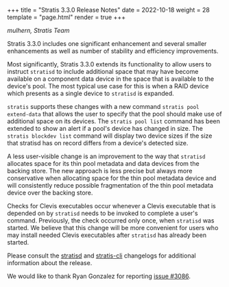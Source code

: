 +++
title = "Stratis 3.3.0 Release Notes"
date = 2022-10-18
weight = 28
template = "page.html"
render = true
+++

*mulhern, Stratis Team*

Stratis 3.3.0 includes one significant enhancement and several smaller
enhancements as well as number of stability and efficiency improvements.

<!-- more -->

Most significantly, Stratis 3.3.0 extends its functionality to allow users to
instruct `stratisd` to include additional space that may have become available
on a component data device in the space that is available to the device's pool.
The most typical use case for this is when a RAID device which presents as a
single device to `stratisd` is expanded.

`stratis` supports these changes with a new command `stratis pool extend-data`
that allows the user to specify that the pool should make use of
additional space on its devices. The `stratis pool list` command has been
extended to show an alert if a pool's device has changed in size. The
`stratis blockdev list` command will display two device sizes if the size
that stratisd has on record differs from a device's detected size.

A less user-visible change is an improvement to the way that `stratisd`
allocates space for its thin pool metadata and data devices from the backing
store. The new approach is less precise but always more conservative when
allocating space for the thin pool metadata device and will consistently reduce
possible fragmentation of the thin pool metadata device over the backing
store.

Checks for Clevis executables occur whenever a Clevis executable that is
depended on by `stratisd` needs to be invoked to complete a user's command.
Previously, the check occurred only once, when `stratisd` was started. We
believe that this change will be more convenient for users who may install
needed Clevis executables after `stratisd` has already been started.


Please consult the [stratisd] and [stratis-cli] changelogs for additional
information about the release.

We would like to thank Ryan Gonzalez for reporting [issue #3086].

[stratisd]: https://github.com/stratis-storage/stratisd/blob/master/CHANGES.txt
[stratis-cli]: https://github.com/stratis-storage/stratis-cli/blob/master/CHANGES.txt
[issue #3086]: https://github.com/stratis-storage/stratisd/issues/3086
